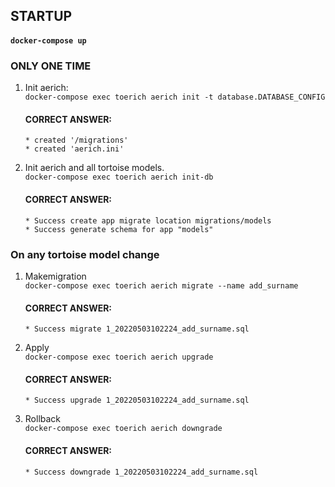 ## STARTUP
#### `docker-compose up`

### ONLY ONE TIME

1) Init aerich: </br>
    `docker-compose exec toerich aerich init -t database.DATABASE_CONFIG`
    </br>
    #### CORRECT ANSWER:
    ```
    * created '/migrations' 
    * created 'aerich.ini'
    ```
2) Init aerich and all tortoise models. </br>
    `docker-compose exec toerich aerich init-db`
    </br>
    #### CORRECT ANSWER:
    ```
    * Success create app migrate location migrations/models
    * Success generate schema for app "models"
    ```

### On any tortoise model change

1) Makemigration </br>
    `docker-compose exec toerich aerich migrate --name add_surname`
    </br>
    #### CORRECT ANSWER:
    ```
    * Success migrate 1_20220503102224_add_surname.sql
    ```

2) Apply </br>
    `docker-compose exec toerich aerich upgrade`
    <br>
    #### CORRECT ANSWER:
    ```
    * Success upgrade 1_20220503102224_add_surname.sql
   ```

3) Rollback </br>
    `docker-compose exec toerich aerich downgrade`
    <br>
    #### CORRECT ANSWER:
    ```
    * Success downgrade 1_20220503102224_add_surname.sql
   ```
